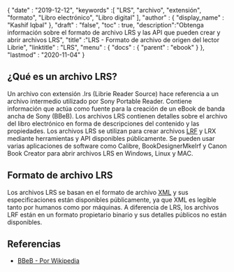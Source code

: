 {
  "date" : "2019-12-12",
  "keywords" :[ "LRS", "archivo", "extensión", "formato", "Libro electrónico", "Libro digital" ],
  "author" : {
    "display_name" : "Kashif Iqbal"
},
  "draft" : "false",
  "toc" : true,
  "description":"Obtenga información sobre el formato de archivo LRS y las API que pueden crear y abrir archivos LRS",
  "title" :"LRS - Formato de archivo de origen del lector Librie",
  "linktitle" : "LRS",
  "menu" : {
    "docs" : {
      "parent" : "ebook"
}
},
  "lastmod" : "2020-11-04"
}

## ¿Qué es un archivo LRS?

Un archivo con extensión .lrs (Librie Reader Source) hace referencia a un archivo intermedio utilizado por Sony Portable Reader. Contiene información que actúa como fuente para la creación de un eBook de banda ancha de Sony (BBeB). Los archivos LRS contienen detalles sobre el archivo del libro electrónico en forma de descripciones del contenido y las propiedades. Los archivos LRS se utilizan para crear archivos [LRF](/es/ebook/lrf/) y LRX mediante herramientas y API disponibles públicamente. Se pueden usar varias aplicaciones de software como Calibre, BookDesignerMkelrf y Canon Book Creator para abrir archivos LRS en Windows, Linux y MAC.

## Formato de archivo LRS

Los archivos LRS se basan en el formato de archivo [XML](/es/web/xml/) y sus especificaciones están disponibles públicamente, ya que XML es legible tanto por humanos como por máquinas. A diferencia de LRS, los archivos LRF están en un formato propietario binario y sus detalles públicos no están disponibles.

## Referencias

* [BBeB - Por Wikipedia](https://en.wikipedia.org/wiki/BBeB)

